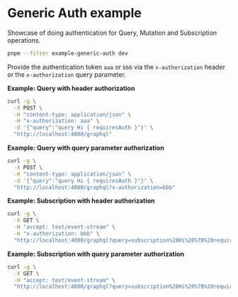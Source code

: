 # Generic Auth example

Showcase of doing authentication for Query, Mutation and Subscription operations.

```bash
pnpm --filter example-generic-auth dev
```

Provide the authentication token `aaa` or `bbb` via the `x-authorization` header or the
`x-authorization` query parameter.

**Example: Query with header authorization**

```bash
curl -g \
  -X POST \
  -H "content-type: application/json" \
  -H "x-authorization: aaa" \
  -d '{"query":"query Hi { requiresAuth }"}' \
  "http://localhost:4000/graphql"
```

**Example: Query with query parameter authorization**

```bash
curl -g \
  -X POST \
  -H "content-type: application/json" \
  -d '{"query":"query Hi { requiresAuth }"}' \
  "http://localhost:4000/graphql?x-authorization=bbb"
```

**Example: Subscription with header authorization**

```bash
curl -g \
  -X GET \
  -H "accept: text/event-stream" \
  -H "x-authorization: bbb" \
  "http://localhost:4000/graphql?query=subscription%20Hi%20%7B%20requiresAuth%20%7D"
```

**Example: Subscription with query parameter authorization**

```bash
curl -g \
  -X GET \
  -H "accept: text/event-stream" \
  "http://localhost:4000/graphql?query=subscription%20Hi%20%7B%20requiresAuth%20%7D&x-authorization=aaa"
```
